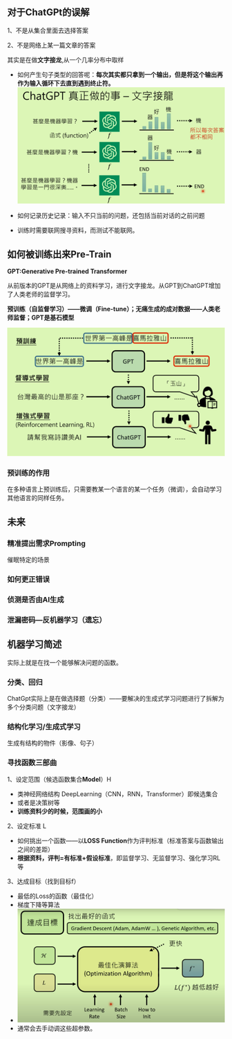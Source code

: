 ## 对于ChatGPt的误解

1、不是从集合里面去选择答案

2、不是网络上某一篇文章的答案

其实是在做**文字接龙**,从一个几率分布中取样

- 如何产生句子类型的回答呢：**每次其实都只拿到一个输出，但是将这个输出再作为输入循环下去直到遇到终止符。**<img src="../../Pic/image-20240220092158487.png" alt="image-20240220092158487" style="zoom:50%;" />

- 如何记录历史记录：输入不只当前的问题，还包括当前对话的之前问题

- 训练时需要联网搜寻资料，而测试不能联网。

## 如何被训练出来Pre-Train

**GPT:Generative Pre-trained Transformer**

从前版本的GPT是从网络上的资料学习，进行文字接龙。从GPT到ChatGPT增加了人类老师的监督学习。

**预训练（自监督学习）——微调（Fine-tune）；无痛生成的成对数据——人类老师监督；GPT是基石模型**

<img src="../../Pic/image-20240220100100557.png" alt="image-20240220100100557" style="zoom:50%;" />

### 预训练的作用

 在多种语言上预训练后，只需要教某一个语言的某一个任务（微调），会自动学习其他语言的同样任务。

## 未来

### 精准提出需求Prompting

催眠特定的场景

### 如何更正错误

### 侦测是否由AI生成

### 泄漏密码—反机器学习（遗忘）

## 机器学习简述

实际上就是在找一个能够解决问题的函数。

### 分类、回归

ChatGpt实际上是在做选择题（分类）——要解决的生成式学习问题进行了拆解为多个分类问题（文字接龙）

### 结构化学习/生成式学习

生成有结构的物件（影像、句子）

### 寻找函数三部曲

1、设定范围（候选函数集合**Model**）H

- 类神经网络结构 DeepLearning（CNN，RNN，Transformer）即候选集合
- 或者是决策树等
- **训练资料少的时候，范围画的小**

2、设定标准 L

- 如何挑出一个函数——以**LOSS Function**作为评判标准（标准答案与函数输出之间的差距）
- **根据资料，评判=有标准+假设标准**，即监督学习、无监督学习、强化学习RL等

3、达成目标（找到目标f）

- 最低的Loss的函数（最佳化）
- 梯度下降等算法
- <img src="../../Pic/image-20240220135549320.png" alt="image-20240220135549320" style="zoom:50%;" />
- 通常会去手动调这些超参数。
